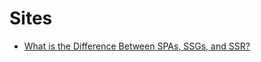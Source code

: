 # Sites

* [What is the Difference Between SPAs, SSGs, and SSR?](https://graphcms.com/blog/difference-spa-ssg-ssr)
